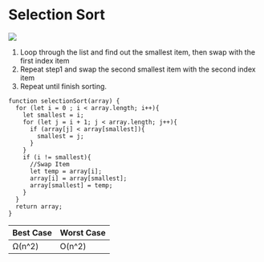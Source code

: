 # Selection Sort

![](https://upload.wikimedia.org/wikipedia/commons/9/94/Selection-Sort-Animation.gif)
1. Loop through the list and find out the smallest item, then swap with the first index item
2. Repeat step1 and swap the second smallest item with the second index item
3. Repeat until finish sorting.


```
function selectionSort(array) {
  for (let i = 0 ; i < array.length; i++){
    let smallest = i;
    for (let j = i + 1; j < array.length; j++){
      if (array[j] < array[smallest]){
        smallest = j;
      }
    }
    if (i != smallest){
      //Swap Item
      let temp = array[i];
      array[i] = array[smallest];
      array[smallest] = temp;
    }
  }
  return array;
}
```

| Best Case | Worst Case |
|-----------|------------|
| Ω(n^2)    | O(n^2)     |
